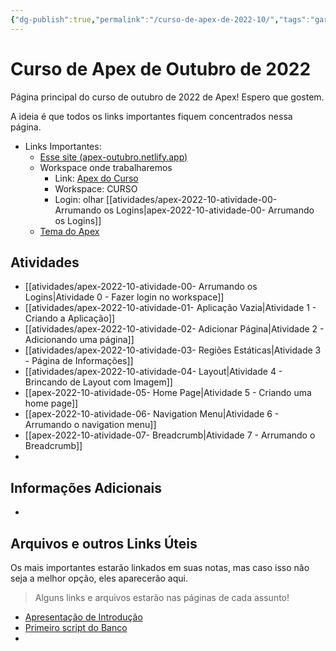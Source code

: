 ```yaml
---
{"dg-publish":true,"permalink":"/curso-de-apex-de-2022-10/","tags":"gardenEntry","dgHomeLink":true,"dgPassFrontmatter":false}
---
```


# Curso de Apex de Outubro de 2022

Página principal do curso de outubro de 2022 de Apex! Espero que gostem.

A ideia é que todos os links importantes fiquem concentrados nessa página.
- Links Importantes:
	- [Esse site (apex-outubro.netlify.app)](https://apex-outubro.netlify.app/)
	- Workspace onde trabalharemos
		- Link: [Apex do Curso](https://lt62zoyhm5qugno-dbcursoapex.adb.sa-saopaulo-1.oraclecloudapps.com/ords/f?p=4500)
		- Workspace: CURSO
		- Login: olhar [[atividades/apex-2022-10-atividade-00- Arrumando os Logins|apex-2022-10-atividade-00- Arrumando os Logins]]
	- [Tema do Apex](https://apex.oracle.com/ut/)

## Atividades
- [[atividades/apex-2022-10-atividade-00- Arrumando os Logins|Atividade 0 - Fazer login no workspace]]
- [[atividades/apex-2022-10-atividade-01- Aplicação Vazia|Atividade 1 - Criando a Aplicação]]
- [[atividades/apex-2022-10-atividade-02- Adicionar Página|Atividade 2 - Adicionando uma página]]
- [[atividades/apex-2022-10-atividade-03- Regiões Estáticas|Atividade 3 - Página de Informações]]
- [[atividades/apex-2022-10-atividade-04- Layout|Atividade 4 - Brincando de Layout com Imagem]]
- [[apex-2022-10-atividade-05- Home Page|Atividade 5 - Criando uma home page]]
- [[apex-2022-10-atividade-06- Navigation Menu|Atividade 6 - Arrumando o navigation menu]]
- [[apex-2022-10-atividade-07- Breadcrumb|Atividade 7 - Arrumando o Breadcrumb]]
- 

## Informações Adicionais
- 



## Arquivos e outros Links Úteis
Os mais importantes estarão linkados em suas notas, mas caso isso não seja a melhor opção, eles aparecerão aqui.
 > Alguns links e arquivos estarão nas páginas de cada assunto!

- [Apresentação de Introdução](https://www.dropbox.com/t/HrxZgsIU5sU1aS3O)
- [Primeiro script do Banco](https://www.dropbox.com/t/iMUxWYh2wbG5FDb0)
- 